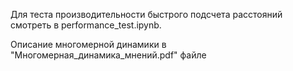 Для теста производительности быстрого подсчета расстояний смотреть в performance_test.ipynb.

Описание многомерной динамики в "Многомерная_динамика_мнений.pdf" файле
